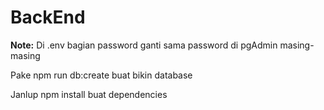 # BackEnd

**Note:**
Di .env bagian password ganti sama password di pgAdmin masing-masing

Pake npm run db:create buat bikin database

Janlup npm install buat dependencies
